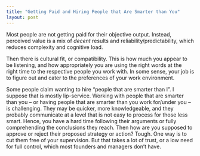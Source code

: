 ```yaml
---
title: "Getting Paid and Hiring People that Are Smarter than You"
layout: post
---
```

Most people are not getting paid for their objective output. Instead, perceived value is a mix of _decent_ results and reliability/predictability, which reduces complexity and cognitive load. 

Then there is cultural fit, or compatibility. This is how much you appear to be listening, and how appropriately you are using the right words at the right time to the respective people you work with. In some sense, your job is to figure out and cater to the preferences of your work environment. 

Some people claim wanting to hire “people that are smarter than I”. I suppose that is mostly lip-service. Working with people that are smarter than you – or having people that are smarter than you work for/under you – is challenging. They may be quicker, more knowledgeable, and they probably communicate at a level that is not easy to process for those less smart. Hence, you have a hard time following their arguments or fully comprehending the conclusions they reach. Then how are you supposed to approve or reject their proposed strategy or action? Tough. One way is to cut them free of your supervision. But that takes a lot of trust, or a low need for full control, which most founders and managers don’t have.